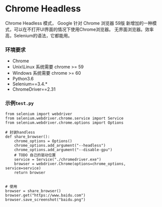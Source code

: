 # Chrome Headless

Chrome Headless 模式， Google 针对 Chrome 浏览器 59版 新增加的一种模式，可以在不打开UI界面的情况下使用Chrome浏览器。
无界面浏览器。效率高，Selenium的语法，它都能用。

### 环境要求

- Chrome
- Unix\Linux 系统需要 chrome >= 59
- Windows 系统需要 chrome >= 60
- Python3.6
- Selenium==3.4.*
- ChromeDriver==2.31

### 示例`test.py`

```
from selenium import webdriver
from selenium.webdriver.chrome.service import Service
from selenium.webdriver.chrome.options import Options

# 封装handless
def share_browser():
    chrome_options = Options()
    chrome_options.add_argument("--headless")
    chrome_options.add_argument("--disable-gpu")
    # TODO 自己的驱动位置
    service = Service("./chromedriver.exe")
    browser = webdriver.Chrome(options=chrome_options, service=service)
    return browser


# 使用
browser = share_browser()
browser.get("https://www.baidu.com")
browser.save_screenshot("baidu.png")
```
